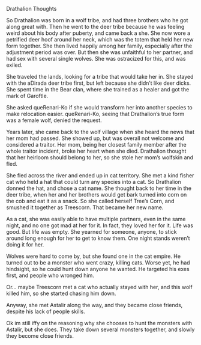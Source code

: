 Drathalion Thoughts

So Drathalion was born in a wolf tribe, and had three brothers who he got along great with. Then he went to the deer tribe because he was feeling weird about his body after puberty, and came back a she. She now wore a petrified deer hoof around her neck, which was the totem that held her new form together. She then lived happily among her family, especially after the adjustment period was over. But then she was unfaithful to her partner, and had sex with several single wolves. She was ostracized for this, and was exiled.

She traveled the lands, looking for a tribe that would take her in. She stayed with the aDirada deer tribe first, but left because she didn’t like deer dicks. She spent time in the Bear clan, where she trained as a healer and got the mark of Garoftle.

She asked queRenari-Ko if she would transform her into another species to make relocation easier. queRenari-Ko, seeing that Drathalion’s true form was a female wolf, denied the request.

Years later, she came back to the wolf village when she heard the news that her mom had passed. She showed up, but was overall not welcome and considered a traitor. Her mom, being her closest family member after the whole traitor incident, broke her heart when she died. Drathalion thought that her heirloom should belong to her, so she stole her mom’s wolfskin and fled.

She fled across the river and ended up in cat territory. She met a kind fisher cat who held a hat that could turn any species into a cat. So Drathalion donned the hat, and chose a cat name. She thought back to her time in the deer tribe, when her and her brothers would get bark turned into corn on the cob and eat it as a snack. So she called herself Tree’s Corn, and smushed it together as Treescorn. That became her new name.

As a cat, she was easily able to have multiple partners, even in the same night, and no one got mad at her for it. In fact, they loved her for it. Life was good. But life was empty. She yearned for someone, anyone, to stick around long enough for her to get to know them. One night stands weren’t doing it for her.

Wolves were hard to come by, but she found one in the cat empire. He turned out to be a monster who went crazy, killing cats. Worse yet, he had hindsight, so he could hunt down anyone he wanted. He targeted his exes first, and people who wronged him.

Or… maybe Treescorn met a cat who actually stayed with her, and this wolf killed him, so she started chasing him down.

Anyway, she met Astalir along the way, and they became close friends, despite his lack of people skills.

Ok im still iffy on the reasoning why she chooses to hunt the monsters with Astalir, but she does. They take down several monsters together, and slowly they become close friends.
